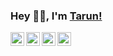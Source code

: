### Hey 👋🏽, I'm [Tarun!](https://tarundhamor.me)

<a href="https://www.linkedin.com/in/tarundhamor/">
  <img align="left" alt="Tarun's LinkedIn" width="22px" src="https://cdn.jsdelivr.net/npm/simple-icons@v3/icons/linkedin.svg" />
</a>
<a href="https://www.instagram.com/tarundhamor/">
  <img align="left" alt="Tarun's Instagram" width="22px" src="https://cdn.jsdelivr.net/npm/simple-icons@v3/icons/instagram.svg" />
</a>
<a href="https://leetcode.com/tarundhamor/">
  <img align="left" alt="Tarun's Leetcode" width="22px" src="https://cdn.jsdelivr.net/npm/simple-icons@v3/icons/leetcode.svg" />
</a>
<a href="https://www.reddit.com/user/tarundh/">
  <img align="left" alt="Tarun's Reddit" width="22px" src="https://cdn.jsdelivr.net/npm/simple-icons@v3/icons/reddit.svg" />
</a>

<br />
<br />
